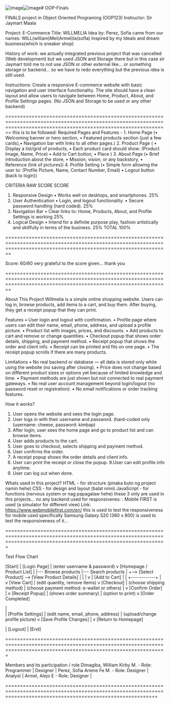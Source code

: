 ![image](https://github.com/user-attachments/assets/55fb2d3c-cb48-4ddf-be90-d465f1aff216)![image](https://github.com/user-attachments/assets/0a8895bd-e095-4f60-ae8b-3411ce93f203)# OOP-Finals

FINALS project in Object Oriented Programing (OOP123) Instructor: Sir Jaymart Maala

Project: E-Commerce 
Title: WILLMELIA 
      Idea by: Perez, Sofia
      came from our names: WILL(william)Mel(Armel)Ia(sofIa)
      Inspired by my Ideals and dream business(which is sneaker shop)


History of work: we actually integrated previous project that was cancelled (Web development) but we used JSON and Storage there but in this case 
sir Jaymart told me to not use JSON or other external like... or something storage or backend... so we have to redo everything but the previous idea is still used.

Instructions: Create a responsive E-commerce website with basic navigation and user interface functionality. The site should have a clean layout and allow users to navigate between Home, Product, About, and Profile Settings pages. (No JSON and Storage to be used or any other backend)

====================================================================================================================================================================
this is to be followed:   Required Pages and Features	- 1.	Home Page (•	Welcoming banner or hero section, •	Featured products section (just a few cards),•	Navigation bar with links to all other pages.) 
2.	Product Page ( •	Display a list/grid of products, •	Each product card should show: (Product Image, Name, Price)
•	Add to Cart button, •	Place  )
3.	About Page (•	Brief introduction about the store, •	Mission, vision, or any backstory, •	Reference (link of pictures))
4.	Profile Setting (•	Simple form allowing the user to: (Profile Picture, Name, Contact Number, Email) •	Logout button (back to login))

CRITERIA	RAW SCORE	SCORE
1.	Responsive Design
•	Works well on desktops, and smartphones.	25%	
2.	User Authentication
•	Login, and logout functionality.
•	Secure password handling (hard coded).	25%	
3.	Navigation Bar
•	Clear links to: Home, Products, About, and Profile Settings is working 	25%	
4.	Logical Design
•	Intend for a definite purpose play, fashion artistically and skillfully in terms of the business.
	25%	
TOTAL	100%	

====================================================================================================================================================================

Score: 60/60
very grateful to the score given... thank you


====================================================================================================================================================================

About This Project
Willmelia is a simple online shopping website. Users can log in, browse products, add items to a cart, and buy them. After buying, they get a receipt popup that they can print.

Features
• User login and logout with confirmation.
• Profile page where users can edit their name, email, phone, address, and upload a profile picture.
• Product list with images, prices, and discounts.
• Add products to cart and remove or change quantities.
• Checkout popup that shows order details, shipping, and payment method.
• Receipt popup that shows the order and client info.
• Receipt can be printed and fits on one page.
• The receipt popup scrolls if there are many products.

Limitations
• No real backend or database — all data is stored only while using the website (no saving after closing).
• Price does not change based on different product sizes or options yet because of limited knowledge and time.
• Payment methods are just shown but not connected to real payment gateways. 
• No real user account management beyond login/logout (no password reset or registration).
• No email notifications or order tracking features.

How it works?
1. User opens the website and sees the login page.
2. User logs in with their username and password. (hard-coded only (username: cheese, password: kimbap)
3. After login, user sees the home page and go to product list and can browse items.
4. User adds products to the cart.
5. User goes to checkout, selects shipping and payment method.
6. User confirms the order.
7. A receipt popup shows the order details and client info.
8. User can print the receipt or close the popup.
9.User can edit profile info anytime.
10. User can log out when done.

Whats used in this project?
HTML - for structure (pinaka buto ng project namin hehe)
CSS - for design and layout (balat nmn)
JavaScript - for functions (nervous system or nag papagalaw hehe)
these 3 only are used in this projects... no any backend used
for responsivenes: : Mobile FIRST is used (a simulator for different view)
                   Link: https://www.webmobilefirst.com/en/
                   this is used to test the responsiveness for mobile used
                   specifically Samsung Galaxy S20 (360 x 800) is used to test the responsiveness of it...

===================================================================================================================================================================

Test Flow Chart


[Start] 
   |
[Login Page] 
   | (enter username & password)
   v
[Homepage / Product List]
   | 
   |--- Browse products
   |--- Search products
   |
   +--> [Select Product] --> [View Product Details]
                          |            |
                          |            v
                          |      [Add to Cart]
                          |            |
                          +------------+
   |
   v
[View Cart] 
   | (edit quantity, remove items)
   v
[Checkout]
   | (choose shipping method)
   | (choose payment method: e-wallet or others)
   |
   v
[Confirm Order]
   |
   v
[Receipt Popup] 
   | (shows order summary)
   | (option to print)
   v
[Order Completed]

   |   
   |
[Profile Settings]
   | (edit name, email, phone, address)
   | (upload/change profile picture)
   v
[Save Profile Changes]
   |
   v
[Return to Homepage]

   |
[Logout]
   |
[End]


===================================================================================================================================================================

Members and its participation / role
Dimagiba, William Kirby M. - Role: Programmer | Designer | 
Perez, Sofia Ariene Fe M. - Role: Designer | Analyst |
Armel, Alejo E - Role: Designer |

================================================================================================================================================================
